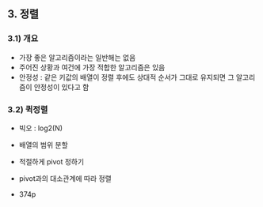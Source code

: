 ## 3. 정렬
### 3.1) 개요
- 가장 좋은 알고리즘이라는 일반해는 없음
- 주어진 상황과 여건에 가장 적합한 알고리즘은 있음
- 안정성 : 같은 키값의 배열이 정렬 후에도 상대적 순서가 그대로 유지되면 그 알고리즘이 안정성이 있다고 함
### 3.2) 퀵정렬
- 빅오 : log2(N)
- 배열의 범위 분할
- 적절하게 pivot 정하기
- pivot과의 대소관계에 따라 정렬

- 374p
